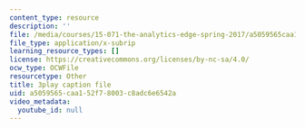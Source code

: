 ```yaml
---
content_type: resource
description: ''
file: /media/courses/15-071-the-analytics-edge-spring-2017/a5059565caa152f78003c8adc6e6542a_j9sl8e7wLnc.vtt
file_type: application/x-subrip
learning_resource_types: []
license: https://creativecommons.org/licenses/by-nc-sa/4.0/
ocw_type: OCWFile
resourcetype: Other
title: 3play caption file
uid: a5059565-caa1-52f7-8003-c8adc6e6542a
video_metadata:
  youtube_id: null
---
```

